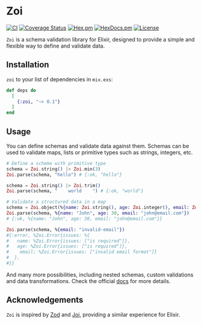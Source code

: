 # Zoi

[![CI](https://github.com/phcurado/zoi/actions/workflows/ci.yml/badge.svg)](https://github.com/phcurado/zoi/actions/workflows/ci.yml)
[![Coverage Status](https://coveralls.io/repos/github/phcurado/zoi/badge.svg?branch=main)](https://coveralls.io/github/phcurado/zoi?branch=main)
[![Hex.pm](https://img.shields.io/hexpm/v/zoi)](https://hex.pm/packages/zoi)
[![HexDocs.pm](https://img.shields.io/badge/Docs-HexDocs-blue)](https://hexdocs.pm/zoi)
[![License](https://img.shields.io/hexpm/l/zoi.svg)](https://hex.pm/packages/zoi)

`Zoi` is a schema validation library for Elixir, designed to provide a simple and flexible way to define and validate data.

## Installation

`zoi` to your list of dependencies in `mix.exs`:

```elixir
def deps do
  [
    {:zoi, "~> 0.1"}
  ]
end
```

## Usage

You can define schemas and validate data against them. Schemas can be used to validate maps, lists or primitive types such as strings, integers, etc.

```elixir
# Define a schema with primitive type
schema = Zoi.string() |> Zoi.min(3)
Zoi.parse(schema, "hello") # {:ok, "hello"}

schema = Zoi.string() |> Zoi.trim()
Zoi.parse(schema, "    world    ") # {:ok, "world"}

# Validate a structured data in a map
schema = Zoi.object(%{name: Zoi.string(), age: Zoi.integer(), email: Zoi.string() |> Zoi.email()})
Zoi.parse(schema, %{name: "John", age: 30, email: "john@email.com"})
# {:ok, %{name: "John", age: 30, email: "john@email.com"}}

Zoi.parse(schema, %{email: "invalid-email"})
#{:error, %Zoi.Error{issues: %{
#   name: %Zoi.Error{issues: ["is required"]},
#   age: %Zoi.Error{issues: ["is required"]},
#    email: %Zoi.Error{issues: ["invalid email format"]}
#  },
#}}

```

And many more possibilities, including nested schemas, custom validations and data transformations. Check the official [docs](https://hexdocs.pm/zoi) for more details.

## Acknowledgements

`Zoi` is inspired by [Zod](https://zod.dev/) and [Joi](https://joi.dev/), providing a similar experience for Elixir.
